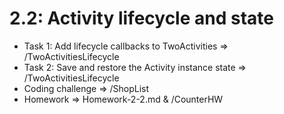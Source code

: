 # 2.2: Activity lifecycle and state

- Task 1: Add lifecycle callbacks to TwoActivities => /TwoActivitiesLifecycle
- Task 2: Save and restore the Activity instance state => /TwoActivitiesLifecycle
- Coding challenge => /ShopList
- Homework => Homework-2-2.md & /CounterHW
